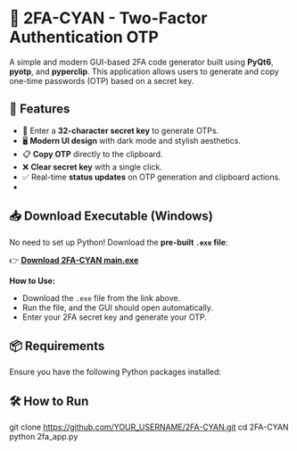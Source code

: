 # 🔐 2FA-CYAN - Two-Factor Authentication OTP

A simple and modern GUI-based 2FA code generator built using **PyQt6**, **pyotp**, and **pyperclip**. This application allows users to generate and copy one-time passwords (OTP) based on a secret key.

## 🚀 Features
- 🔑 Enter a **32-character secret key** to generate OTPs.
- 🖥️ **Modern UI design** with dark mode and stylish aesthetics.
- 📋 **Copy OTP** directly to the clipboard.
- ❌ **Clear secret key** with a single click.
- ✅ Real-time **status updates** on OTP generation and clipboard actions.
- 
## 📥 Download Executable (Windows)
No need to set up Python! Download the **pre-built `.exe` file**:

👉 **[Download 2FA-CYAN main.exe](https://drive.google.com/file/d/1SyLhdgqhqGB9QqMwh8L5Jfcb8NDyMqtq/view?usp=sharing)**

**How to Use:**
- Download the `.exe` file from the link above.
- Run the file, and the GUI should open automatically.
- Enter your 2FA secret key and generate your OTP.

## 📦 Requirements
Ensure you have the following Python packages installed:

## 🛠️ How to Run
git clone https://github.com/YOUR_USERNAME/2FA-CYAN.git
cd 2FA-CYAN
python 2fa_app.py

